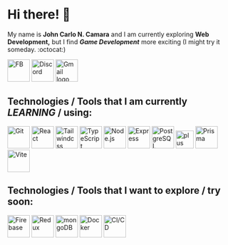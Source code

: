 # Hi there! :wave:

My name is **John Carlo N. Camara** and I am currently exploring **Web Development,** but I find ***Game Development*** more exciting (I might try it someday. :octocat:)

[<img height="50" src="https://1000logos.net/wp-content/uploads/2021/04/Facebook-logo.png" alt="FB" title="My FB link" />](https://www.facebook.com/Jiseeeh) 
[<img height="50" src="https://assets-global.website-files.com/6257adef93867e50d84d30e2/625e5fcef7ab80b8c1fe559e_Discord-Logo-Color.png" alt="Discord" title="My Discord link" />](https://discord.com/users/311042880712081408)
[<a href="mailto:johncarlo.camara1@gmail.com"><img height="50" src="https://1000logos.net/wp-content/uploads/2021/05/Gmail-logo.png" alt="Gmail logo" title="Email me here" /></a>](https://discord.com/users/992449124601446501) 


## Technologies / Tools that I am currently *LEARNING* / using:

<div>
 <img height="50" src="https://user-images.githubusercontent.com/25181517/117364277-fc4eb280-aebd-11eb-8769-a3583c6a2037.png" alt="Git" title="Git" />
 <img height="50" src="https://user-images.githubusercontent.com/25181517/183897015-94a058a6-b86e-4e42-a37f-bf92061753e5.png" alt="React" title="React" />
  <img height="50" src="https://upload.wikimedia.org/wikipedia/commons/thumb/d/d5/Tailwind_CSS_Logo.svg/2048px-Tailwind_CSS_Logo.svg.png" alt="Tailwindcss" title="Tailwindcss" />
 <img height="50" src="https://user-images.githubusercontent.com/25181517/183890598-19a0ac2d-e88a-4005-a8df-1ee36782fde1.png" alt="TypeScript" title="TypeScript" />
 <img height="50" src="https://user-images.githubusercontent.com/25181517/183568594-85e280a7-0d7e-4d1a-9028-c8c2209e073c.png" alt="Node.js" title="Node.js" />
 <img height="50" src="https://user-images.githubusercontent.com/25181517/183859966-a3462d8d-1bc7-4880-b353-e2cbed900ed6.png" alt="Express" title="Express" />
 <img height="50" src="https://user-images.githubusercontent.com/25181517/117208740-bfb78400-adf5-11eb-97bb-09072b6bedfc.png" alt="PostgreSQL" title="PostgreSQL" />
  <img height="40" src="https://icon-library.com/images/white-plus-icon/white-plus-icon-3.jpg" alt="plus icon" title="plus icon" />
  <img height="50" src="https://www.freelogovectors.net/wp-content/uploads/2022/01/prisma_logo-freelogovectors.net_.png" alt="Prisma" title="Prisma" />
  <img height="50" src="https://vitejs.dev/logo-with-shadow.png" alt="Vite" title="Vite" />
</div>

## Technologies / Tools that I want to explore / try soon:

<div>
 <img height="50" src="https://user-images.githubusercontent.com/25181517/189716855-2c69ca7a-5149-4647-936d-780610911353.png" alt="Firebase" title="Firebase" />
 <img height="50" src="https://user-images.githubusercontent.com/25181517/187896150-cc1dcb12-d490-445c-8e4d-1275cd2388d6.png" alt="Redux" title="Redux" />
 <img height="50" src="https://user-images.githubusercontent.com/25181517/182884177-d48a8579-2cd0-447a-b9a6-ffc7cb02560e.png" alt="mongoDB" title="mongoDB" />
 <img height="50" src="https://user-images.githubusercontent.com/25181517/117207330-263ba280-adf4-11eb-9b97-0ac5b40bc3be.png" alt="Docker" title="Docker" />
 <img height="50" src="https://user-images.githubusercontent.com/25181517/183868728-b2e11072-00a5-47e2-8a4e-4ebbb2b8c554.png" alt="CI/CD" title="CI/CD" />
</div>
